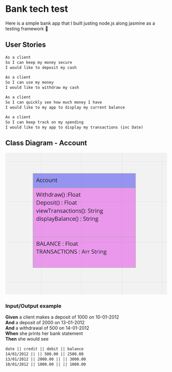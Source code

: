 # Bank tech test

Here is a simple bank app that I built justing node.js along jasmine as a testing framework 🏦

## User Stories

```
As a client
So I can keep my money secure
I would like to deposit my cash
```

```
As a client
So I can use my money
I would like to withdraw my cash
```

```
As a client
So I can quickly see how much money I have
I would like to my app to display my current balance
```

```
As a client
So I can keep track on my spending
I would like to my app to display my transactions (inc Date)
```

## Class Diagram - Account

![image of a class diagram.](/images/diagram.png "image of a class diagram.")

### Input/Output example

**Given** a client makes a deposit of 1000 on 10-01-2012  
**And** a deposit of 2000 on 13-01-2012  
**And** a withdrawal of 500 on 14-01-2012  
**When** she prints her bank statement  
**Then** she would see

```
date || credit || debit || balance
14/01/2012 || || 500.00 || 2500.00
13/01/2012 || 2000.00 || || 3000.00
10/01/2012 || 1000.00 || || 1000.00
```
